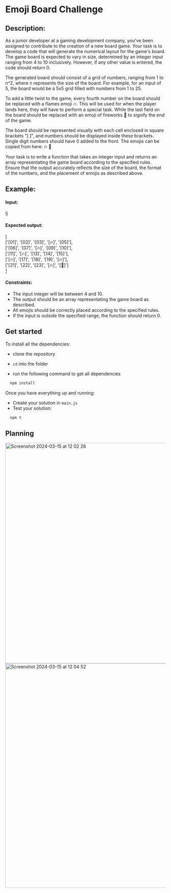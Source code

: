 # Emoji Board Challenge
## Description:

As a junior developer at a gaming development company, you've been assigned to contribute to the creation of a new board game. Your task is to develop a code that will generate the numerical layout for the game's board. The game board is expected to vary in size, determined by an integer input ranging from 4 to 10 inclusively. However, if any other value is entered, the code should return 0.

The generated board should consist of a grid of numbers, ranging from 1 to n^2, where n represents the size of the board. For example, for an input of 5, the board would be a 5x5 grid filled with numbers from 1 to 25.

To add a little twist to the game, every fourth number on the board should be replaced with a flames emoji 🔥. This will be used for when the player lands here, they will have to perform a special task. While the last field on the board should be replaced with an emoji of fireworks 🎇 to signify the end of the game.

The board should be represented visually with each cell enclosed in square brackets "[ ]", and numbers should be displayed inside these brackets. Single digit numbers should have 0 added to the front. The emojis can be copied from here: 🔥 🎇

Your task is to write a function that takes an integer input and returns an array representating the game board according to the specified rules. Ensure that the output accurately reflects the size of the board, the format of the numbers, and the placement of emojis as described above.

## Example:

#### Input:

5

#### Expected output:

[  
 ['[01]', '[02]', '[03]', '[🔥]', '[05]'],  
 ['[06]', '[07]', '[🔥]', '[09]', '[10]'],  
 ['[11]', '[🔥]', '[13]', '[14]', '[15]'],  
 ['[🔥]', '[17]', '[18]', '[19]', '[🔥]'],  
 ['[21]', '[22]', '[23]', '[🔥]', '[🎇]']  
]

#### Constraints:

- The input integer will be between 4 and 10.
- The output should be an array representating the game board as described.
- All emojis should be correctly placed according to the specified rules.
- If the input is outside the specified range, the function should return 0.


## Get started

To install all the dependencies:

- clone the repository
- `cd` into the folder

 - run the following command to get all dependencies

```bash
  npm install
```
Once you have everything up and running:
- Create your solution in `main.js`
- Test your solution:

```bash
  npm t
```

## Planning
<img width="690" alt="Screenshot 2024-03-15 at 12 02 28" src="https://github.com/SchoolOfCode/bc16-w6-hackathon-make-a-codewars-challenge-nashetty/assets/110870202/38f07974-4545-4609-9d43-36e66186a8c0">
<img width="703" alt="Screenshot 2024-03-15 at 12 04 52" src="https://github.com/SchoolOfCode/bc16-w6-hackathon-make-a-codewars-challenge-nashetty/assets/110870202/abe47a6e-d5bf-4589-aae1-81eb4b25cebe">

